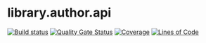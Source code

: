 # library.author.api

[![Build status](https://ci.appveyor.com/api/projects/status/tu5ocqt9qd7v6ljb?svg=true)](https://ci.appveyor.com/project/ekinbulut/library-author-api)
[![Quality Gate Status](https://sonarcloud.io/api/project_badges/measure?project=ekinbulut_library.author.api&metric=alert_status)](https://sonarcloud.io/dashboard?id=ekinbulut_library.author.api)
[![Coverage](https://sonarcloud.io/api/project_badges/measure?project=ekinbulut_library.author.api&metric=coverage)](https://sonarcloud.io/dashboard?id=ekinbulut_library.author.api)
[![Lines of Code](https://sonarcloud.io/api/project_badges/measure?project=ekinbulut_library.author.api&metric=ncloc)](https://sonarcloud.io/dashboard?id=ekinbulut_library.author.api)
